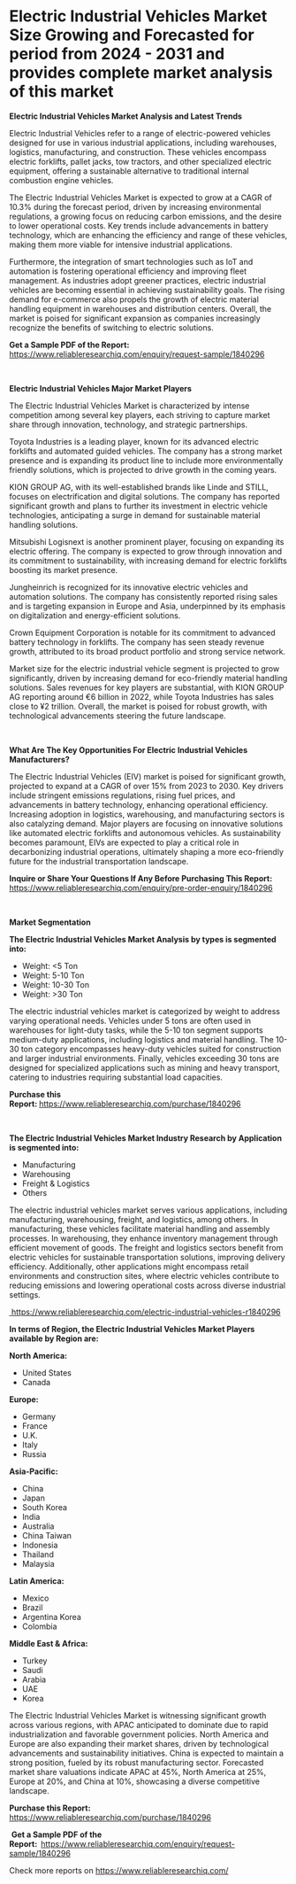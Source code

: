 <p><h1>Electric Industrial Vehicles Market Size Growing and Forecasted for period from 2024 - 2031 and provides complete market analysis of this market</h1></p><p><strong>Electric Industrial Vehicles Market Analysis and Latest Trends</strong></p>
<p><p>Electric Industrial Vehicles refer to a range of electric-powered vehicles designed for use in various industrial applications, including warehouses, logistics, manufacturing, and construction. These vehicles encompass electric forklifts, pallet jacks, tow tractors, and other specialized electric equipment, offering a sustainable alternative to traditional internal combustion engine vehicles.</p><p>The Electric Industrial Vehicles Market is expected to grow at a CAGR of 10.3% during the forecast period, driven by increasing environmental regulations, a growing focus on reducing carbon emissions, and the desire to lower operational costs. Key trends include advancements in battery technology, which are enhancing the efficiency and range of these vehicles, making them more viable for intensive industrial applications.</p><p>Furthermore, the integration of smart technologies such as IoT and automation is fostering operational efficiency and improving fleet management. As industries adopt greener practices, electric industrial vehicles are becoming essential in achieving sustainability goals. The rising demand for e-commerce also propels the growth of electric material handling equipment in warehouses and distribution centers. Overall, the market is poised for significant expansion as companies increasingly recognize the benefits of switching to electric solutions.</p></p>
<p><strong>Get a Sample PDF of the Report:&nbsp;</strong> <a href="https://www.reliableresearchiq.com/enquiry/request-sample/1840296?utm_campaign=1121&utm_medium=2&utm_source=Github&utm_content=ia&utm_term=31122024&utm_id=electric-industrial-vehicles">https://www.reliableresearchiq.com/enquiry/request-sample/1840296</a></p>
<p>&nbsp;</p>
<p><strong>Electric Industrial Vehicles Major Market Players</strong></p>
<p><p>The Electric Industrial Vehicles Market is characterized by intense competition among several key players, each striving to capture market share through innovation, technology, and strategic partnerships.</p><p>Toyota Industries is a leading player, known for its advanced electric forklifts and automated guided vehicles. The company has a strong market presence and is expanding its product line to include more environmentally friendly solutions, which is projected to drive growth in the coming years.</p><p>KION GROUP AG, with its well-established brands like Linde and STILL, focuses on electrification and digital solutions. The company has reported significant growth and plans to further its investment in electric vehicle technologies, anticipating a surge in demand for sustainable material handling solutions.</p><p>Mitsubishi Logisnext is another prominent player, focusing on expanding its electric offering. The company is expected to grow through innovation and its commitment to sustainability, with increasing demand for electric forklifts boosting its market presence.</p><p>Jungheinrich is recognized for its innovative electric vehicles and automation solutions. The company has consistently reported rising sales and is targeting expansion in Europe and Asia, underpinned by its emphasis on digitalization and energy-efficient solutions.</p><p>Crown Equipment Corporation is notable for its commitment to advanced battery technology in forklifts. The company has seen steady revenue growth, attributed to its broad product portfolio and strong service network.</p><p>Market size for the electric industrial vehicle segment is projected to grow significantly, driven by increasing demand for eco-friendly material handling solutions. Sales revenues for key players are substantial, with KION GROUP AG reporting around €6 billion in 2022, while Toyota Industries has sales close to ¥2 trillion. Overall, the market is poised for robust growth, with technological advancements steering the future landscape.</p></p>
<p>&nbsp;</p>
<p><strong>What Are The Key Opportunities For Electric Industrial Vehicles Manufacturers?</strong></p>
<p><p>The Electric Industrial Vehicles (EIV) market is poised for significant growth, projected to expand at a CAGR of over 15% from 2023 to 2030. Key drivers include stringent emissions regulations, rising fuel prices, and advancements in battery technology, enhancing operational efficiency. Increasing adoption in logistics, warehousing, and manufacturing sectors is also catalyzing demand. Major players are focusing on innovative solutions like automated electric forklifts and autonomous vehicles. As sustainability becomes paramount, EIVs are expected to play a critical role in decarbonizing industrial operations, ultimately shaping a more eco-friendly future for the industrial transportation landscape.</p></p>
<p><strong>Inquire or Share Your Questions If Any Before Purchasing This Report:</strong> <a href="https://www.reliableresearchiq.com/enquiry/pre-order-enquiry/1840296?utm_campaign=1121&utm_medium=2&utm_source=Github&utm_content=ia&utm_term=31122024&utm_id=electric-industrial-vehicles">https://www.reliableresearchiq.com/enquiry/pre-order-enquiry/1840296</a></p>
<p>&nbsp;</p>
<p><strong>Market Segmentation</strong></p>
<p><strong>The Electric Industrial Vehicles Market Analysis by types is segmented into:</strong></p>
<p><ul><li>Weight: <5 Ton</li><li>Weight: 5-10 Ton</li><li>Weight: 10-30 Ton</li><li>Weight: >30 Ton</li></ul></p>
<p><p>The electric industrial vehicles market is categorized by weight to address varying operational needs. Vehicles under 5 tons are often used in warehouses for light-duty tasks, while the 5-10 ton segment supports medium-duty applications, including logistics and material handling. The 10-30 ton category encompasses heavy-duty vehicles suited for construction and larger industrial environments. Finally, vehicles exceeding 30 tons are designed for specialized applications such as mining and heavy transport, catering to industries requiring substantial load capacities.</p></p>
<p><strong>Purchase this Report:&nbsp;</strong><a href="https://www.reliableresearchiq.com/purchase/1840296?utm_campaign=1121&utm_medium=2&utm_source=Github&utm_content=ia&utm_term=31122024&utm_id=electric-industrial-vehicles">https://www.reliableresearchiq.com/purchase/1840296</a></p>
<p>&nbsp;</p>
<p><strong>The Electric Industrial Vehicles Market Industry Research by Application is segmented into:</strong></p>
<p><ul><li>Manufacturing</li><li>Warehousing</li><li>Freight & Logistics</li><li>Others</li></ul></p>
<p><p>The electric industrial vehicles market serves various applications, including manufacturing, warehousing, freight, and logistics, among others. In manufacturing, these vehicles facilitate material handling and assembly processes. In warehousing, they enhance inventory management through efficient movement of goods. The freight and logistics sectors benefit from electric vehicles for sustainable transportation solutions, improving delivery efficiency. Additionally, other applications might encompass retail environments and construction sites, where electric vehicles contribute to reducing emissions and lowering operational costs across diverse industrial settings.</p></p>
<p><a href="https://www.reliableresearchiq.com/electric-industrial-vehicles-r1840296?utm_campaign=1121&utm_medium=2&utm_source=Github&utm_content=ia&utm_term=31122024&utm_id=electric-industrial-vehicles">&nbsp;https://www.reliableresearchiq.com/electric-industrial-vehicles-r1840296</a></p>
<p><strong>In terms of Region, the Electric Industrial Vehicles Market Players available by Region are:</strong></p>
<p>
    <p> <strong> North America: </strong>
        <ul>
            <li>United States</li>
            <li>Canada</li>
        </ul>
        </p> 
    <p> <strong> Europe: </strong>
        <ul>
            <li>Germany</li>
            <li>France</li>
            <li>U.K.</li>
            <li>Italy</li>
            <li>Russia</li>
        </ul>
        </p> 
    <p> <strong> Asia-Pacific: </strong>
        <ul>
            <li>China</li>
            <li>Japan</li>
            <li>South Korea</li>
            <li>India</li>
            <li>Australia</li>
            <li>China Taiwan</li>
            <li>Indonesia</li>
            <li>Thailand</li>
            <li>Malaysia</li>
        </ul>
        </p> 
    <p> <strong> Latin America: </strong>
        <ul>
            <li>Mexico</li>
            <li>Brazil</li>
            <li>Argentina Korea</li>
            <li>Colombia</li>
        </ul>
        </p> 
    <p> <strong> Middle East & Africa: </strong>
        <ul>
            <li>Turkey</li>
            <li>Saudi</li>
            <li>Arabia</li>
            <li>UAE</li>
            <li>Korea</li>
        </ul>
    </p>
    </p>
<p><p>The Electric Industrial Vehicles Market is witnessing significant growth across various regions, with APAC anticipated to dominate due to rapid industrialization and favorable government policies. North America and Europe are also expanding their market shares, driven by technological advancements and sustainability initiatives. China is expected to maintain a strong position, fueled by its robust manufacturing sector. Forecasted market share valuations indicate APAC at 45%, North America at 25%, Europe at 20%, and China at 10%, showcasing a diverse competitive landscape.</p></p>
<p><strong>Purchase this Report: </strong><a href="https://www.reliableresearchiq.com/purchase/1840296?utm_campaign=1121&utm_medium=2&utm_source=Github&utm_content=ia&utm_term=31122024&utm_id=electric-industrial-vehicles">https://www.reliableresearchiq.com/purchase/1840296</a></p>
<p>&nbsp;<strong>Get a Sample PDF of the Report:&nbsp;&nbsp;</strong><a href="https://www.reliableresearchiq.com/enquiry/request-sample/1840296?utm_campaign=1121&utm_medium=2&utm_source=Github&utm_content=ia&utm_term=31122024&utm_id=electric-industrial-vehicles">https://www.reliableresearchiq.com/enquiry/request-sample/1840296</a></p>
<p><strong></strong></p>
<p>Check more reports on <a href="https://www.reliableresearchiq.com/?utm_campaign=1121&utm_medium=2&utm_source=Github&utm_content=ia&utm_term=31122024&utm_id=electric-industrial-vehicles">https://www.reliableresearchiq.com/</a></p>